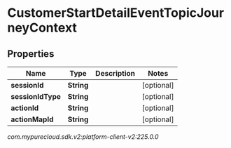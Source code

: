 # CustomerStartDetailEventTopicJourneyContext


## Properties

| Name | Type | Description | Notes |
| ------------ | ------------- | ------------- | ------------- |
| **sessionId** | **String** |  |  [optional] |
| **sessionIdType** | **String** |  |  [optional] |
| **actionId** | **String** |  |  [optional] |
| **actionMapId** | **String** |  |  [optional] |




_com.mypurecloud.sdk.v2:platform-client-v2:225.0.0_
